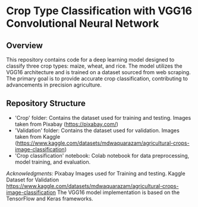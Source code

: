 # Crop Type Classification with VGG16 Convolutional Neural Network

## Overview
This repository contains code for a deep learning model designed to classify three crop types: maize, wheat, and rice. The model utilizes the VGG16 architecture and is trained on a dataset sourced from web scraping. The primary goal is to provide accurate crop classification, contributing to advancements in precision agriculture.

## Repository Structure

- 'Crop' folder: Contains the dataset used for training and testing. Images taken from Pixabay (https://pixabay.com/)
- 'Validation' folder: Contains the dataset used for validation. Images taken from Kaggle (https://www.kaggle.com/datasets/mdwaquarazam/agricultural-crops-image-classification)
- 'Crop classification' notebook: Colab notebook for data preprocessing, model training, and evaluation.

*Acknowledgments:*
Pixabay Images used for Training and testing. 
Kaggle Dataset for Validation https://www.kaggle.com/datasets/mdwaquarazam/agricultural-crops-image-classification
The VGG16 model implementation is based on the TensorFlow and Keras frameworks.
